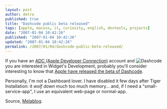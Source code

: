 ```yaml
---
layout: post
author: detro
published: true
title: "Dashcode public beta released"
tags: [apple, macosx, it, curiosity, english, devtools, projects]
date: "2007-01-04 10:42:26"
published: "2007-01-04 10:42:26"
updated: "2007-01-04 10:42:26"
permalink: /2007/01/04/dashcode-public-beta-released/
---
```


<img src="http://developer.apple.com/tools/images/dashcodeicon.jpg" alt="Dashcode" align="right" />
If you have an <a href="http://developer.apple.com">ADC (Apple Developer Connection)</a> account and you are interested in Widget's Development, probably you'll consider interesting to know that <a href="http://developer.apple.com/tools/dashcode/index.html">Apple have released the beta of Dashcode</a>.

Personally, I'm not a Dashboard lover. I have disabled it few days after Tiger Installation: it <em>wolf down</em> much too much memory... and, if I need a "small-service-app", I use an equivalent web-page or normal-app.

Source, <a href="http://www.melablog.it/post/3032/beta-pubblica-per-dashcode">Melablog</a>.
